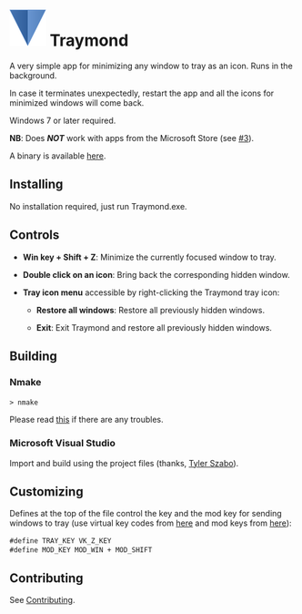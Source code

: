 ![Traymond](https://github.com/fcFn/fcFn.github.io/blob/master/images/logos/traymond_logo.png) Traymond
=======

A very simple app for minimizing any window to tray as an icon. Runs in the background.

In case it terminates unexpectedly, restart the app and all the icons for minimized windows will come back.

Windows 7 or later required.

**NB**: Does **_NOT_** work with apps from the Microsoft Store (see [#3](/../../issues/3)).

A binary is available [here](https://github.com/fcFn/traymond/releases).

Installing
------------

No installation required, just run Traymond.exe.

Controls
--------

+ __Win key + Shift + Z__: Minimize the currently focused window to tray.

+ __Double click on an icon__: Bring back the corresponding hidden window.

+ __Tray icon menu__ accessible by right-clicking the Traymond tray icon:

  + __Restore all windows__: Restore all previously hidden windows.

  + __Exit__: Exit Traymond and restore all previously hidden windows.

Building
--------

### Nmake

`> nmake`

Please read [this](https://msdn.microsoft.com/en-us/library/f35ctcxw.aspx) if there are any troubles.

### Microsoft Visual Studio

Import and build using the project files (thanks, [Tyler Szabo](https://github.com/tylerszabo)).

Customizing
-------------

Defines at the top of the file control the key and the mod key for sending windows to tray (use virtual key codes from [here](https://msdn.microsoft.com/en-us/library/windows/desktop/dd375731(v=vs.85).aspx) and mod keys from [here](https://msdn.microsoft.com/en-us/library/windows/desktop/ms646309(v=vs.85).aspx)):
```
#define TRAY_KEY VK_Z_KEY
#define MOD_KEY MOD_WIN + MOD_SHIFT
```
Contributing
------------

See [Contributing](https://github.com/fcFn/traymond/blob/master/CONTRIBUTING.md).

